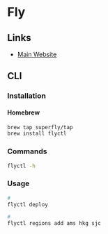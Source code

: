 # Fly

## Links

- [Main Website](https://fly.io)

## CLI

### Installation

#### Homebrew

```sh
brew tap superfly/tap
brew install flyctl
```

### Commands

```sh
flyctl -h
```

### Usage

<!--
fly launch
fly secrets set <NAME>=<VALUE>
-->

```sh
#
flyctl deploy

#
flyctl regions add ams hkg sjc
```
